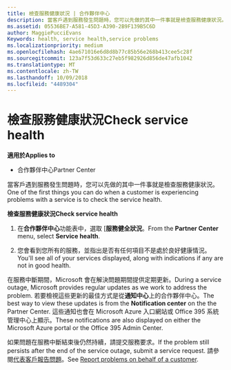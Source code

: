 ```yaml
---
title: 檢查服務健康狀況 | 合作夥伴中心
description: 當客戶遇到服務發生問題時，您可以先做的其中一件事就是檢查服務健康狀況。
ms.assetid: 05536BE7-A581-45D3-A390-2B9F139B5C6D
author: MaggiePucciEvans
Keywords: health, service health,service problems
ms.localizationpriority: medium
ms.openlocfilehash: 4ae671016e6d8d8b77c85b56e268b413cee5c28f
ms.sourcegitcommit: 123a7f53d633c27eb5f982926d856de47afb1042
ms.translationtype: MT
ms.contentlocale: zh-TW
ms.lasthandoff: 10/09/2018
ms.locfileid: "4489304"
---
```

# <a name="check-service-health"></a><span data-ttu-id="5ece8-103">檢查服務健康狀況</span><span class="sxs-lookup"><span data-stu-id="5ece8-103">Check service health</span></span>

**<span data-ttu-id="5ece8-104">適用於</span><span class="sxs-lookup"><span data-stu-id="5ece8-104">Applies to</span></span>**

-  <span data-ttu-id="5ece8-105">合作夥伴中心</span><span class="sxs-lookup"><span data-stu-id="5ece8-105">Partner Center</span></span>

<span data-ttu-id="5ece8-106">當客戶遇到服務發生問題時，您可以先做的其中一件事就是檢查服務健康狀況。</span><span class="sxs-lookup"><span data-stu-id="5ece8-106">One of the first things you can do when a customer is experiencing problems with a service is to check the service health.</span></span>

**<span data-ttu-id="5ece8-107">檢查服務健康狀況</span><span class="sxs-lookup"><span data-stu-id="5ece8-107">Check service health</span></span>**

1.  <span data-ttu-id="5ece8-108">在**合作夥伴中心**功能表中，選取 [**服務健全狀況**。</span><span class="sxs-lookup"><span data-stu-id="5ece8-108">From the **Partner Center** menu, select **Service health**.</span></span> 

2.  <span data-ttu-id="5ece8-109">您會看到您所有的服務，並指出是否有任何項目不是處於良好健康情況。</span><span class="sxs-lookup"><span data-stu-id="5ece8-109">You'll see all of your services displayed, along with indications if any are not in good health.</span></span> 

<span data-ttu-id="5ece8-110">在服務中斷期間，Microsoft 會在解決問題期間提供定期更新。</span><span class="sxs-lookup"><span data-stu-id="5ece8-110">During a service outage, Microsoft provides regular updates as we work to address the problem.</span></span> <span data-ttu-id="5ece8-111">若要檢視這些更新的最佳方式是從**通知中心**上的合作夥伴中心。</span><span class="sxs-lookup"><span data-stu-id="5ece8-111">The best way to view these updates is from the **Notification center** on the the Partner Center.</span></span> <span data-ttu-id="5ece8-112">這些通知也會在 Microsoft Azure 入口網站或 Office 395 系統管理中心上顯示。</span><span class="sxs-lookup"><span data-stu-id="5ece8-112">These notifications are also displayed on either the Microsoft Azure portal or the Office 395 Admin Center.</span></span>

<span data-ttu-id="5ece8-113">如果問題在服務中斷結束後仍然持續，請提交服務要求。</span><span class="sxs-lookup"><span data-stu-id="5ece8-113">If the problem still persists after the end of the service outage, submit a service request.</span></span> <span data-ttu-id="5ece8-114">請參閱[代表客戶報告問題](report-problems-on-behalf-of-a-customer.md)。</span><span class="sxs-lookup"><span data-stu-id="5ece8-114">See [Report problems on behalf of a customer](report-problems-on-behalf-of-a-customer.md).</span></span>

 

 



